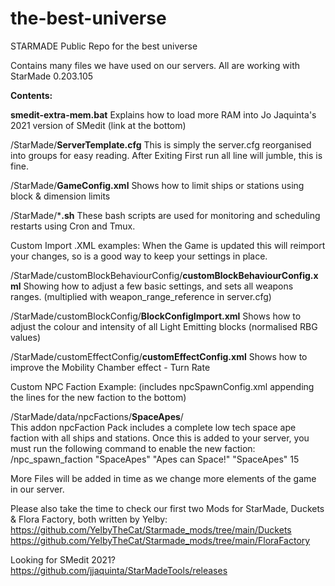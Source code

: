 # the-best-universe
 STARMADE Public Repo for the best universe

Contains many files we have used on our servers.
All are working with StarMade 0.203.105



**Contents:** 

**smedit-extra-mem.bat**
Explains how to load more RAM into Jo Jaquinta's 2021 version of SMedit (link at the bottom)

/StarMade/**ServerTemplate.cfg** 
This is simply the server.cfg reorganised into groups for easy reading. After Exiting First run all line will jumble, this is fine.

/StarMade/**GameConfig.xml** 
Shows how to limit ships or stations using block & dimension limits

/StarMade/***.sh**
These bash scripts are used for monitoring and scheduling restarts using Cron and Tmux.



Custom Import .XML examples:
When the Game is updated this will reimport your changes, so is a good way to keep your settings in place.

/StarMade/customBlockBehaviourConfig/**customBlockBehaviourConfig.xml** 
Showing how to adjust a few basic settings, and sets all weapons ranges. (multiplied with weapon_range_reference in server.cfg)

/StarMade/customBlockConfig/**BlockConfigImport.xml** 
Shows how to adjust the colour and intensity of all Light Emitting blocks (normalised RBG values)

/StarMade/customEffectConfig/**customEffectConfig.xml** 
Shows how to improve the Mobility Chamber effect - Turn Rate



Custom NPC Faction Example:
 (includes npcSpawnConfig.xml appending the lines for the new faction to the bottom)

/StarMade/data/npcFactions/**SpaceApes**/   
This addon npcFaction Pack includes a complete low tech space ape faction with all ships and stations.
Once this is added to your server, you must run the following command to enable the new faction:
/npc_spawn_faction "SpaceApes" "Apes can Space!" "SpaceApes" 15


More Files will be added in time as we change more elements of the game in our server.


Please also take the time to check our first two Mods for StarMade, Duckets & Flora Factory, both written by Yelby:
https://github.com/YelbyTheCat/Starmade_mods/tree/main/Duckets
https://github.com/YelbyTheCat/Starmade_mods/tree/main/FloraFactory

Looking for SMedit 2021?
https://github.com/jjaquinta/StarMadeTools/releases
